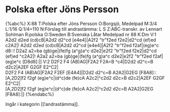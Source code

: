 # Polska efter Jöns Persson

{%abc%}
X:88
T:Polska efter Jöns Persson
O:Borgsjö, Medelpad 
M:3/4
L:1/16
Q:1/4=110
N:Förslag till andrastämma: L S
Z:ABC-transkr. av Lennart Sohlman
R:polska
O:Sweden
B:Svenska Låtar Medelpad nr 88
K:Dm
V:1
A2d2 d2ed (cd)cB|A2d2 d2^cd [e4e4]|A2f2 "tr"f2ed f2e2|d2^cd (ef)ed c2A2|!
A2d2 d2ed (cd)cB|A2d2 d2^cd [e4e4]|A2f2 "tr"f2ed f2af|(eg)e^c d8::!
D2a2 a2=ba (gb)ge|(fe)fg (a^g)a^c d2e2|e2f2 "tr"f2ed f2e2|d2^cd (ef)ed ^c2A2|!
A2a2 a2=ba (gb)ge|(fe)fg (a^g)a^c d2e2|e2f2 "tr"f2ed f2af|(eg)e^c [D8d8]:|]
V:2
D2F2 F4 (AB)AG|F2A2 F2A=B ^c4|D2d2 d2^c=B d2c2|A2EF G2GF E2^C2|\
D2F2 F4 (AB)AG|F2A2 F2EF [E4A4]|D2d2 d2^c=B A2A2|G2EG [F8A8]::\
[A,2D2]f2 f2gf (eg)e^c|(d^c)de (fe)cA A2c2|^c2d2 d2c=B d2c2|A2EF G2GF E2^C2|\
[A,2D2]f2 f2gf (eg)e^c|(d^c)de (fe)cA A2c2|^c2d2 d2c=B A2A2|G2EG [F8A8]:|]
{%endabc%}

Ingår i kategorin [[!andrastämma]].
